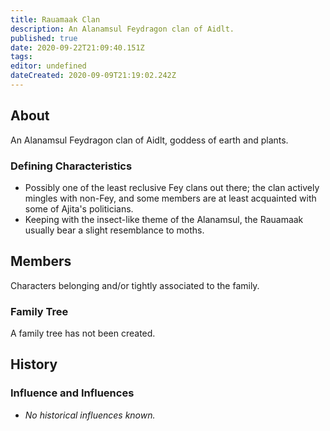 ```yaml
---
title: Rauamaak Clan
description: An Alanamsul Feydragon clan of Aidlt.
published: true
date: 2020-09-22T21:09:40.151Z
tags: 
editor: undefined
dateCreated: 2020-09-09T21:19:02.242Z
---
```


## About

An Alanamsul Feydragon clan of Aidlt, goddess of earth and plants. 

### Defining Characteristics

- Possibly one of the least reclusive Fey clans out there; the clan actively mingles with non-Fey, and some members are at least acquainted with some of Ajita's politicians.
- Keeping with the insect-like theme of the Alanamsul, the Rauamaak usually bear a slight resemblance to moths.

## Members

Characters belonging and/or tightly associated to the family.

### Family Tree

A family tree has not been created.

## History

### Influence and Influences

- *No historical influences known.*